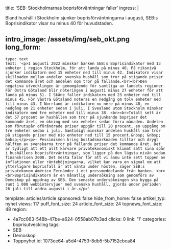 title: 'SEB: Stockholmarnas boprisförväntningar faller'
ingress: |
  <p>Bland hushåll i Stockholm sjunker boprisförväntningarna i augusti, SEB:s Boprisindikator visar nu minus 40 för huvudstaden.
  </p>
  
intro_image: /assets/img/seb_okt.png
long_form:
  -
    type: text
    text: '<p>I augusti 2022 minskar banken SEB:s Boprisindikator med 13 enheter i region Stockholm, för att landa på minus 40. På riksnivå sjunker indikatorn med 15 enheter ned till minus 42. Indikatorn visar skillnaden mellan andelen svenska hushåll som tror på stigande priser det kommande året och andelen som tror på fallande.<br><br>Den negativa utvecklingen är genomgående för samtliga av landets regioner. För Östra Götaland blir noteringen i augusti minus 27 enheter för att landa på minus 51. I Skåne faller indikatorn med 23 enheter ned till minus 45. För Västra Götaland noteras en nedgång om tolv enheter ned till minus 43. I Norrland är indikatorn nu nere på minus 40, en nedgång om 21 enheter sedan i juli. I Svealand utom Stockholm minskar indikatorn med tre enheter ned till minus 38. <br><br>Totalt sett är det 57 procent av hushållen som tror på sjunkande bopriser det kommande året, en ökning med sex enheter sedan förra månaden. Andelen som förutspår oförändrade priser uppgår till 20 procent, en uppgång om tre enheter sedan i juli. Samtidigt minskar andelen hushåll som tror på stigande priser med nio enheter ned till 15 procent.&nbsp; &nbsp; &nbsp;</p><p>– Pessimismen kring bostadsmarknaden tilltar och drygt hälften av svenskarna tror på fallande priser det kommande året. Det är tydligt att ett allt kärvare privatekonomiskt klimat satt sina spår i hushållens boprisförväntningar, som ligger på den lägsta nivån sedan finanskrisen 2008. Det mesta talar för att vi ännu inte sett toppen av inflationen eller räntehöjningarna, vilket kan vara en signal om att ytterligare boprisfall är att vänta under hösten, säger SEB:s privatekonom Américo Fernández i ett pressmeddelande från banken. <br><br>Boprisindikatorn är en månatlig undersökning som genomförs av Demoskop på uppdrag av SEB. Den senaste undersökningen ska bygga på runt 1 000 webbintervjuer med svenska hushåll, gjorda under perioden 26 juli till andra augusti i år.</p>'
template: articles/article
sponsored: false
hide_from_home: false
artikel_typ: nyhet
views: 117
puff_font_size: 24
article_font_size: 24
topnews_font_size: 48
region:
  - 4a7cc063-548b-47be-a624-0558ab07b3ad
clicks: 0
link: '1'
categories: boprisutveckling
tags:
  - SEB
  - Demoskop
  - Toppnyhet
id: 1073ee64-a5d4-4753-8db5-5b7152cbca84
